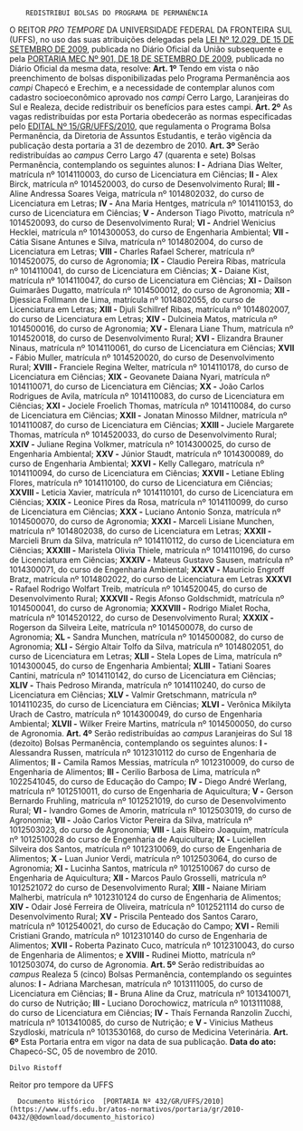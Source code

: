         REDISTRIBUI BOLSAS DO PROGRAMA DE PERMANÊNCIA  

 O REITOR *PRO TEMPORE*  DA UNIVERSIDADE FEDERAL DA FRONTEIRA SUL (UFFS), no uso das suas atribuições delegadas pela [LEI Nº 12.029, DE 15 DE SETEMBRO DE 2009](http://www.planalto.gov.br/ccivil_03/_Ato2007-2010/2009/Lei/L12029.htm), publicada no Diário Oficial da União subsequente e pela [PORTARIA MEC Nº 901, DE 18 DE SETEMBRO DE 2009](http://portal.mec.gov.br/dmdocuments/port901.pdf), publicada no Diário Oficial da mesma data, resolve:   **Art. 1º**  Tendo em vista o não preenchimento de bolsas disponibilizadas pelo Programa Permanência aos *campi*  Chapecó e Erechim, e a necessidade de contemplar alunos com cadastro socioeconômico aprovado nos *campi*  Cerro Largo, Laranjeiras do Sul e Realeza, decide redistribuir os benefícios para estes campi.   **Art. 2º**  As vagas redistribuídas por esta Portaria obedecerão as normas especificadas pelo [EDITAL Nº 15/GR/UFFS/2010](https://www.uffs.edu.br/atos-normativos/edital/gr/2010-0015), que regulamenta o Programa Bolsa Permanência, da Diretoria de Assuntos Estudantis, e terão vigência da publicação desta portaria a 31 de dezembro de 2010.   **Art. 3º**  Serão redistribuídas ao *campus*  Cerro Largo 47 (quarenta e sete) Bolsas Permanência, contemplando os seguintes alunos: **I -**  Adriana Dias Welter, matrícula nº 1014110003, do curso de Licenciatura em Ciências; **II -**  Alex Birck, matrícula nº 1014520003, do curso de Desenvolvimento Rural; **III -**  Aline Andressa Soares Veiga, matrícula nº 1014802032, do curso de Licenciatura em Letras; **IV -**  Ana Maria Hentges, matrícula nº 1014110153, do curso de Licenciatura em Ciências; **V -**  Anderson Tiago Pivotto, matrícula nº 1014520093, do curso de Desenvolvimento Rural; **VI -**  Andriel Wenicius Hecklei, matrícula nº 1014300053, do curso de Engenharia Ambiental; **VII -**  Cátia Sisane Antunes e Silva, matrícula nº 1014802004, do curso de Licenciatura em Letras; **VIII -**  Charles Rafael Scherer, matrícula nº 1014520075, do curso de Agronomia; **IX -**  Claudio Pereira Ribas, matrícula nº 1014110041, do curso de Licenciatura em Ciências; **X -**  Daiane Kist, matrícula nº 1014110047, do curso de Licenciatura em Ciências; **XI -**  Dailson Guimarães Dugatto, matrícula nº 1014500012, do curso de Agronomia; **XII -**  Djessica Follmann de Lima, matrícula nº 1014802055, do curso de Licenciatura em Letras; **XIII -**  Djuli Schillref Ribas, matrícula nº 1014802007, do curso de Licenciatura em Letras; **XIV -**  Dulcineia Matos, matrícula nº 1014500016, do curso de Agronomia; **XV -**  Elenara Liane Thum, matrícula nº 1014520018, do curso de Desenvolvimento Rural; **XVI -**  Elizandra Brauner Ninaus, matrícula nº 1014110061, do curso de Licenciatura em Ciências; **XVII -**  Fábio Muller, matrícula nº 1014520020, do curso de Desenvolvimento Rural; **XVIII -**  Franciele Regina Welter, matrícula nº 1014110178, do curso de Licenciatura em Ciências; **XIX -**  Geovanete Daiana Nyari, matrícula nº 1014110071, do curso de Licenciatura em Ciências; **XX -**  João Carlos Rodrigues de Avila, matrícula nº 1014110083, do curso de Licenciatura em Ciências; **XXI -**  Jociele Froelich Thomas, matrícula nº 1014110084, do curso de Licenciatura em Ciências; **XXII -**  Jonatan Minosso Mildner, matrícula nº 1014110087, do curso de Licenciatura em Ciências; **XXIII -**  Juciele Margarete Thomas, matrícula nº 1014520033, do curso de Desenvolvimento Rural; **XXIV -**  Juliane Regina Volkmer, matrícula nº 1014300025, do curso de Engenharia Ambiental; **XXV -**  Júnior Staudt, matrícula nº 1014300089, do curso de Engenharia Ambiental; **XXVI -**  Kelly Callegaro, matrícula nº 1014110094, do curso de Licenciatura em Ciências; **XXVII -**  Letiane Ebling Flores, matrícula nº 1014110100, do curso de Licenciatura em Ciências; **XXVIII -**  Leticia Xavier, matrícula nº 1014110101, do curso de Licenciatura em Ciências; **XXIX -**  Leonice Pires da Rosa, matrícula nº 1014110099, do curso de Licenciatura em Ciências; **XXX -**  Luciano Antonio Sonza, matrícula nº 1014500070, do curso de Agronomia; **XXXI -**  Marceli Lisiane Munchen, matrícula nº 1014802038, do curso de Licenciatura em Letras; **XXXII -**  Marcieli Brum da Silva, matrícula nº 1014110112, do curso de Licenciatura em Ciências; **XXXIII -**  Maristela Olivia Thiele, matrícula nº 1014110196, do curso de Licenciatura em Ciências; **XXXIV -**  Mateus Gustavo Sausen, matrícula nº 1014300071, do curso de Engenharia Ambiental; **XXXV -**  Mauricio Engroff Bratz, matrícula nº 1014802022, do curso de Licenciatura em Letras **XXXVI -**  Rafael Rodrigo Wolfart Treib, matrícula nº 1014520045, do curso de Desenvolvimento Rural; **XXXVII -**  Regis Afonso Goldschmidt, matrícula nº 1014500041, do curso de Agronomia; **XXXVIII -**  Rodrigo Mialet Rocha, matrícula nº 1014520122, do curso de Desenvolvimento Rural; **XXXIX -**  Rogerson da Silveira Leite, matrícula nº 1014500078, do curso de Agronomia; **XL -**  Sandra Munchen, matrícula nº 1014500082, do curso de Agronomia; **XLI -**  Sérgio Altair Tolfo da Silva, matrícula nº 1014802051, do curso de Licenciatura em Letras; **XLII -**  Stela Lopes de Lima, matrícula nº 1014300045, do curso de Engenharia Ambiental; **XLIII -**  Tatiani Soares Cantini, matrícula nº 1014110142, do curso de Licenciatura em Ciências; **XLIV -**  Thais Pedroso Miranda, matrícula nº 1014110240, do curso de Licenciatura em Ciências; **XLV -**  Valmir Gretschmann, matrícula nº 1014110235, do curso de Licenciatura em Ciências; **XLVI -**  Verônica Mikilyta Urach de Castro, matrícula nº 1014300049, do curso de Engenharia Ambiental; **XLVII -**  Wilker Freire Martins, matrícula nº 1014500050, do curso de Agronomia.   **Art. 4º**  Serão redistribuídas ao *campus*  Laranjeiras do Sul 18 (dezoito) Bolsas Permanência, contemplando os seguintes alunos: **I -**  Alessandra Russen, matrícula nº 1012310112 do curso de Engenharia de Alimentos; **II -**  Camila Ramos Messias, matrícula nº 1012310009, do curso de Engenharia de Alimentos; **III -**  Cerilio Barbosa de Lima, matrícula nº 1022541045, do curso de Educação do Campo; **IV -**  Diego André Werlang, matrícula nº 1012510011, do curso de Engenharia de Aquicultura; **V -**  Gerson Bernardo Fruhling, matrícula nº 1012521019, do curso de Desenvolvimento Rural; **VI -**  Ivandro Gomes de Amorin, matrícula nº 1012503019, do curso de Agronomia; **VII -**  João Carlos Victor Pereira da Silva, matrícula nº 1012503023, do curso de Agronomia; **VIII -**  Lais Ribeiro Joaquim, matrícula nº 1012510028 do curso de Engenharia de Aquicultura; **IX -**  Luciellen Silveira dos Santos, matrícula nº 1012310069, do curso de Engenharia de Alimentos; **X -**  Luan Junior Verdi, matrícula nº 1012503064, do curso de Agronomia; **XI -**  Lucinha Santos, matrícula nº 1012510067 do curso de Engenharia de Aquicultura; **XII -**  Marcos Paulo Grosselli, matrícula nº 1012521072 do curso de Desenvolvimento Rural; **XIII -**  Naiane Miriam Malherbi, matrícula nº 1012310124 do curso de Engenharia de Alimentos; **XIV -**  Odair José Ferreira de Oliveira, matrícula nº 1012521114 do curso de Desenvolvimento Rural; **XV -**  Priscila Penteado dos Santos Cararo, matrícula nº 1012540021, do curso de Educação do Campo; **XVI -**  Remili Cristiani Grando, matrícula nº 1012310140 do curso de Engenharia de Alimentos; **XVII -**  Roberta Pazinato Cuco, matrícula nº 1012310043, do curso de Engenharia de Alimentos; e **XVIII -**  Rudinei Miotto, matrícula nº 1012503074, do curso de Agronomia.   **Art. 5º**  Serão redistribuídas ao *campus*  Realeza 5 (cinco) Bolsas Permanência, contemplando os seguintes alunos: **I -**  Adriana Marchesan, matrícula nº 1013111005, do curso de Licenciatura em Ciências; **II -**  Bruna Aline da Cruz, matrícula nº 1013410071, do curso de Nutrição; **III -**  Luciano Dorochowicz, matrícula nº 1013111088, do curso de Licenciatura em Ciências; **IV -**  Thaís Fernanda Ranzolin Zucchi, matrícula nº 1013410085, do curso de Nutrição; e **V -**  Vinicius Matheus Szydloski, matrícula nº 1013530168, do curso de Medicina Veterinária.   **Art. 6º**  Esta Portaria entra em vigor na data de sua publicação.        **Data do ato:** Chapecó-SC, 05 de novembro de 2010.   
 

    Dilvo Ristoff   
 Reitor pro tempore da UFFS 

      Documento Histórico  [PORTARIA Nº 432/GR/UFFS/2010](https://www.uffs.edu.br/atos-normativos/portaria/gr/2010-0432/@@download/documento_historico)     
      